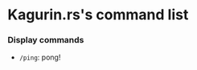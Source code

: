 # Kagurin.rs's command list

<!-- ### Help commands
- `kgrs!help`: show command help(hub).
- `kgrs!help display`: show help for display commands.
- `kgrs!help util`: show help for utility commands.
- `kgrs!help fun`: show help for entertainment commands.
- `kgrs!help util`: show help for utility commands.
- `kgrs!help tetr`: show help for TETR.IO related commands.
- `kgrs!help mod`: show help for administrator commands
- `kgrs!help trusted`: show help for commands for people trusted by developer.
- `kgrs!help dev`: show help for commands for Rinrin. -->

### Display commands
<!-- - `kgrs!info`: display Kagurin.rs's information. -->
- `/ping`: pong!
<!-- - `kgrs!profile [UserID:int]`: display details of the target user.  
if no arguments are passed, display the those of the user who called the command.
- `kgrs!avatar [UserID:int]`: display the target user's icon.  
if no arguments are passed, display the those of the user who called the command.
- `kgrs!server_info [ServerID:int]`: display details of the target server.  
if no arguments are passed,display the those of the server where called the command.
- `kgrs!sky`: display the next daily reset time of Sky:CotL.
- `kgrs!invite`: show invitation URL for this bot. -->

<!-- ### Utility commands
- `kgrs!now`: get the current UNIX timestamp.
- `kgrs!timestamp <year:int> <month:int> <day:int> [hour:int] [minute:int] [second:int] [millisecond:int]`: get the UNIX timestamp for the specified date and time.  
- `kgrs!uuid [HowMany:int] [IsUppercase:bool]`: generate UUID(s)

### Entertainment commands
- `kgrs!gtb`: traditional Onion-Garlic-Burrito random

### [TETR.IO](https://tetr.io) related commands
- `kgrs!tetr-user <user:str>`: display details of the target TETR.IO user.

### Administrator commands
- 

### Commands for people trusted by developer
- `kgrs!set_activity <ActivityType:ACTIVITY-TYPE> <content:str>`: chenge Kagurin'rs's activity.  
argument `ACTIVITY-TYPE` is one of `playing`, `listening`, `watching`, `competing` -->
